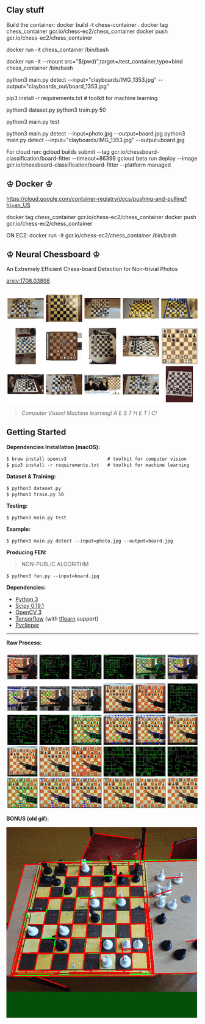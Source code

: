 ## Clay stuff
Build the container:
docker build -t chess-container .
docker tag chess_container gcr.io/chess-ec2/chess_container
docker push gcr.io/chess-ec2/chess_container


docker run -it chess_container /bin/bash

docker run -it --mount src="$(pwd)",target=/test_container,type=bind chess_container /bin/bash

python3 main.py detect --input="clayboards/IMG_1353.jpg" --output="clayboards_out/board_1353.jpg"


pip3 install -r requirements.txt   # toolkit for machine learning

python3 dataset.py
python3 train.py 50

python3 main.py test

python3 main.py detect --input=photo.jpg --output=board.jpg
python3 main.py detect --input="clayboards/IMG_1353.jpg" --output=board.jpg


For cloud run:
  gcloud builds submit --tag gcr.io/chessboard-classification/board-fitter --timeout=86399
  gcloud beta run deploy --image gcr.io/chessboard-classification/board-fitter --platform managed

## ♔ Docker ♔
https://cloud.google.com/container-registry/docs/pushing-and-pulling?hl=en_US

docker tag chess_container gcr.io/chess-ec2/chess_container
docker push gcr.io/chess-ec2/chess_container

ON EC2:
docker run -it gcr.io/chess-ec2/chess_container /bin/bash


## ♔ Neural Chessboard ♔

An Extremely Efficient Chess-board Detection for Non-trivial Photos

[arxiv:1708.03898](https://arxiv.org/abs/1708.03898)

![](docs/animated.gif)

> _Computer Vision! Machine learning! A E S T H E T I C!_

## Getting Started

__Dependencies Installation (macOS):__
```
$ brew install opencv3               # toolkit for computer vision
$ pip3 install -r requirements.txt   # toolkit for machine learning
```

__Dataset & Training:__
```
$ python3 dataset.py
$ python3 train.py 50
```

__Testing:__
```
$ python3 main.py test
```

__Example:__
```
$ python3 main.py detect --input=photo.jpg --output=board.jpg
```

__Producing FEN:__
> NON-PUBLIC ALGORITHM
```
$ python3 fen.py --input=board.jpg
```

__Dependencies:__

- [Python 3](https://www.python.org/downloads/)
- [Scipy 0.19.1](https://www.scipy.org/)
- [OpenCV 3](http://opencv.org/)
- [Tensorflow](https://www.tensorflow.org/) (with [tflearn](https://github.com/tflearn/tflearn) support)
- [Pyclipper](https://github.com/greginvm/pyclipper)

----

**Raw Process:**

![](docs/appendix.jpg)

**BONUS (old gif):**

![](docs/steps.gif)
